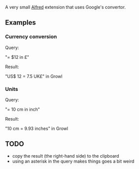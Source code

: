 A very small [Alfred](http://www.alfredapp.com/) extension that uses Google's convertor.

## Examples

### Currency conversion

Query:

"= $12 in £"

Result: 

"US$ 12 = 7.5 UK£" in Growl

### Units

Query:

"= 10 cm in inch"

Result: 

"10 cm = 9.93 inches" in Growl

## TODO

- copy the result (the right-hand side) to the clipboard
- using an asterisk in the query makes things goes a bit weird